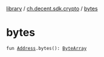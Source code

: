 [library](../index.md) / [ch.decent.sdk.crypto](index.md) / [bytes](./bytes.md)

# bytes

`fun `[`Address`](-address/index.md)`.bytes(): `[`ByteArray`](https://kotlinlang.org/api/latest/jvm/stdlib/kotlin/-byte-array/index.html)